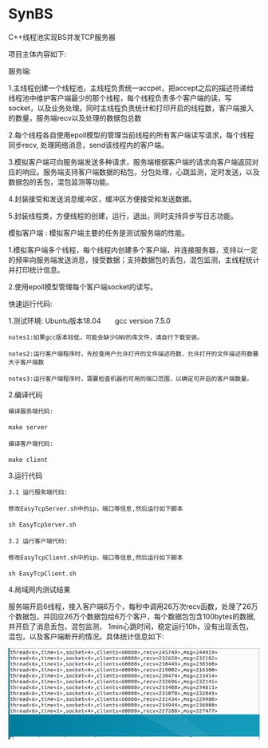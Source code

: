 # SynBS
C++线程池实现BS并发TCP服务器

项目主体内容如下:

服务端:

1.主线程创建一个线程池，主线程负责统一accpet，把accept之后的描述符递给线程池中维护客户端最少的那个线程，每个线程负责多个客户端的读，写socket，以及业务处理。同时主线程负责统计和打印开启的线程数，客户端接入的数量，服务端recv以及处理的数据包总数

2.每个线程各自使用epoll模型的管理当前线程的所有客户端读写请求，每个线程同步recv, 处理网络消息，send该线程内的客户端。

3.模拟客户端可向服务端发送多种请求，服务端根据客户端的请求向客户端返回对应的响应。服务端支持客户端数据的粘包，分包处理，心跳监测，定时发送，以及数据包的丢包，混包监测等功能。

4.封装接受和发送消息缓冲区，缓冲区方便接受和发送数据。

5.封装线程类，方便线程的创建，运行，退出，同时支持异步写日志功能。

模拟客户端 : 模拟客户端主要的任务是测试服务端的性能。

1.模拟客户端多个线程，每个线程内创建多个客户端，并连接服务器，支持以一定的频率向服务端发送消息，接受数据；支持数据包的丢包，混包监测，主线程统计并打印统计信息。

2.使用epoll模型管理每个客户端socket的读写。

快速运行代码:

1.测试环境: Ubuntu版本18.04　　gcc version 7.5.0
  
    notes1:如果gcc版本较低，可能会缺少GNU的库文件，请自行下载安装。

    notes2:运行客户端程序时，先检查用户允许打开的文件描述符数，允许打开的文件描述符数要大于客户端数
    
    notes3:运行客户端程序时，需要检查机器的可用的端口范围，以确定可开启的客户端数量。

2.编译代码

    编译服务端代码:

    make server

    编译客户端代码:

    make client

3.运行代码
    
    3.1 运行服务端代码:

    修改EasyTcpServer.sh中的ip，端口等信息,然后运行如下脚本

    sh EasyTcpServer.sh
 
    3.2 运行客户端代码:
 
    修改EasyTcpClient.sh中的ip，端口等信息,然后运行如下脚本

    sh EasyTcpClient.sh
    
 4.局域网内测试结果
 
 服务端开启6线程，接入客户端6万个，每秒中调用26万次recv函数，处理了26万个数据包，并回应26万个数据包给6万个客户，每个数据包包含100bytes的数据, 并开启了消息丢包，混包监测，
 1min心跳时间，稳定运行10h，没有出现丢包，混包，以及客户端断开的情况。具体统计信息如下:
    
 ![image](https://github.com/pxzwxx/SynBS/blob/master/server.png)



  
